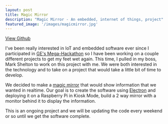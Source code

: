 ```yaml
---
layout: post
title: Magic Mirror
description: "Magic Mirror - An embedded, internet of things, project"
featured_image: '/images/magicmirror.jpg'
---
```


<a href="https://github.com/EmbedWithUs/mirror-magic" class="button">View Github</a>

I've been really interested in IoT and embedded software ever since I participated in [GE's Mega-Hackathon](/portfolio/hackathon) so I have been working on a couple different projects to get my feet wet again. This time, I pulled in my boss, Mark Shelton to work on this project with me. We were both interested in the technology and to take on a project that would take a little bit of time to develop.

We decided to make a [magic mirror](https://www.raspberrypi.org/blog/magic-mirror/) that would show information that we wanted in realtime. Our goal is to create the software using [Electron](http://electron.atom.io/) and deploying it on a Raspberry Pi in Kiosk Mode, build a 2 way mirror with a monitor behind it to display the information.

This is an ongoing project and we will be updating the code every weekend or so until we get the software complete.
